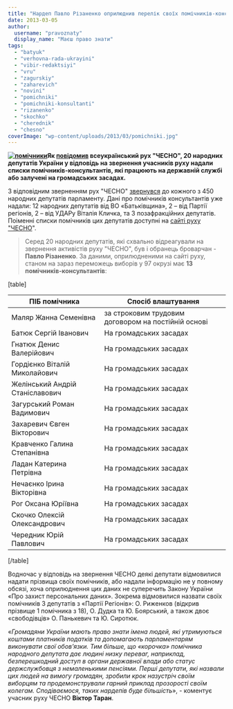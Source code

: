 ```yaml
---
title: "Нардеп Павло Різаненко оприлюднив перелік своїх помічників-консультантів"
date: 2013-03-05
author: 
  username: "pravoznaty"
  display_name: "Маєш право знати"
tags: 
  - "batyuk"
  - "verhovna-rada-ukrayini"
  - "vibir-redaktsiyi"
  - "vru"
  - "zagurskiy"
  - "zaharevich"
  - "novini"
  - "pomichniki"
  - "pomichniki-konsultanti"
  - "rizanenko"
  - "skochko"
  - "cherednik"
  - "chesno"
coverImage: "wp-content/uploads/2013/03/pomichniki.jpg"
---
```


**[![помічники](https://mpz.brovary.org/wp-content/uploads/2013/03/pomichniki.jpg)](https://mpz.brovary.org/wp-content/uploads/2013/03/pomichniki.jpg)Як [повідомив](http://www.chesno.org/events/736/) всеукраїнський рух "ЧЕСНО", 20 народних депутатів України у відповідь на звернення учасників руху надали списки помічників-консультантів, які працюють на державній службі або залучені на громадських засадах.**

З відповідним зверненням рух "ЧЕСНО" [звернувся](http://www.chesno.org/events/724/) до кожного з 450 народних депутатів парламенту. Дані про помічників консультантів уже надали: 12 народних депутатів від ВО «Батьківщина», 2 – від Партії регіонів, 2 – від УДАРу Віталія Кличка, та 3 позафракційних депутатів. Поіменні списки помічників цих депутатів доступні на [сайті руху "ЧЕСНО](http://www.chesno.org/events/736/)".

> Серед 20 народних депутатів, які схвально відреагували на звернення активістів руху "ЧЕСНО", був і обранець броварчан - **Павло Різаненко**. За даними, оприлюдненими на сайті руху, станом на зараз переможець виборів у 97 окрузі має **13 помічників-консультантів**:

\[table\]

 
| **ПІБ помічника** | **Спосіб влаштування** |
| --- | --- |
| Маляр Жанна Семенівна | за строковим трудовим договором на постійній основі |
| Батюк Сергій Іванович | На громадських засадах |
| Гнатюк Денис Валерійович | На громадських засадах |
| Гордієнко Віталій Миколайович | На громадських засадах |
| Желінський Андрій Станіславович | На громадських засадах |
| Загурський Роман Вадимович | На громадських засадах |
| Захаревич Євген Вікторович | На громадських засадах |
| Кравченко Галина Степанівна | На громадських засадах |
| Ладан Катерина Петрівна | На громадських засадах |
| Нечаєнко Ірина Вікторівна | На громадських засадах |
| Рог Оксана Юріївна | На громадських засадах |
| Скочко Олексій Олександрович | На громадських засадах |
| Чередник Юрій Павлович | На громадських засадах |

\[/table\]

Водночас у відповідь на звернення ЧЕСНО деякі депутати відмовилися надати прізвища своїх помічників, або надали інформацію не у повному обсязі, хоча оприлюднення цих даних не суперечить Закону України «Про захист персональних даних». Зокрема відмовилися назвати своїх помічників 3 депутатів з «Партії Регіонів»: О. Риженков (відкрив прізвище 1 помічника з 18), О. Дудка та Ю. Боярський, а також двоє «свободівців» О. Панькевич та Ю. Сиротюк.

«_Громадяни України мають право знати імена людей, які утримуються коштами платників податків та допомагають парламентарям виконувати свої обов’язки. Тим більше, що «корочка» помічника народного депутата дає людині низку переваг, наприклад, безперешкодний доступ в органи державної влади або статус держслужбовця з немаленькими пенсіями. Перші депутати, які назвали цих людей на вимогу громадян, зробили крок назустріч своїм виборцям та продемонстрували гарний приклад прозорості своїм колегам. Сподіваємося, таких нардепів буде більшість_», - коментує учасник руху ЧЕСНО **Віктор Таран**.
